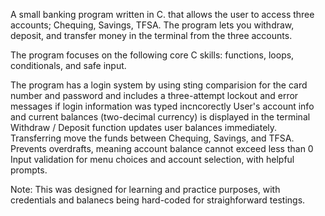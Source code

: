 A small banking program written in C. that allows the user to  access three accounts; Chequing, Savings, TFSA. The program lets you withdraw, deposit, and transfer money in the terminal from the three accounts. 

The program focuses on the following core C skills: functions, loops, conditionals, and safe input.

The program has a login system by using sting comparision for the card number and password and includes a three-attempt lockout and error messages if login information was typed incncorectly
User's account info and current balances (two-decimal currency) is displayed in the terminal
Withdraw / Deposit function updates user balances immediately.
Transferring move the funds between Chequing, Savings, and TFSA.
Prevents overdrafts, meaning account balance cannot exceed less than 0
Input validation for menu choices and account selection, with helpful prompts.

Note:
This was designed for learning and practice purposes, with credentials and balanecs being hard-coded for straighforward testings.
